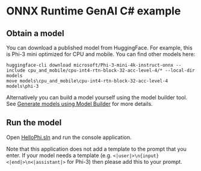 # ONNX Runtime GenAI C# example 

## Obtain a model

You can download a published model from HuggingFace. For example, this is Phi-3 mini optimized for CPU and mobile. You can find other models here: 

```script
huggingface-cli download microsoft/Phi-3-mini-4k-instruct-onnx --include cpu_and_mobile/cpu-int4-rtn-block-32-acc-level-4/* --local-dir models
move models\cpu_and_mobile\cpu-int4-rtn-block-32-acc-level-4 models\phi-3
```

Alternatively you can build a model yourself using the model builder tool. See [Generate models using Model Builder](https://onnxruntime.ai/docs/genai/howto/build-model.html) for more details.


## Run the model

Open [HelloPhi.sln](HelloPhi.sln) and run the console application.

Note that this application does not add a template to the prompt that you enter. If your model needs a template (e.g. `<|user|>\n{input} <|end|>\n<|assistant|>` for Phi-3) then please add this to your prompt.

